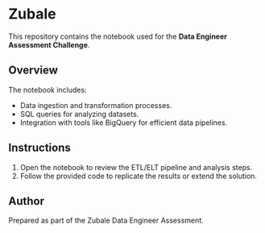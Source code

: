 # Zubale
This repository contains the notebook used for the **Data Engineer Assessment Challenge**.

## Overview
The notebook includes:
- Data ingestion and transformation processes.
- SQL queries for analyzing datasets.
- Integration with tools like BigQuery for efficient data pipelines.

## Instructions
1. Open the notebook to review the ETL/ELT pipeline and analysis steps.
2. Follow the provided code to replicate the results or extend the solution.

## Author
Prepared as part of the Zubale Data Engineer Assessment.
